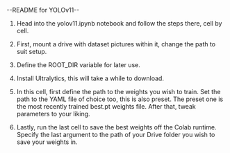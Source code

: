 --README for YOLOv11--

1. Head into the yolov11.ipynb notebook and follow the steps there, cell by cell.

2. First, mount a drive with dataset pictures within it, change the path to suit setup. 

3. Define the ROOT_DIR variable for later use.

4. Install Ultralytics, this will take a while to download.

5. In this cell, first define the path to the weights you wish to train. Set the path to the YAML file of choice too, this is also preset. The preset one is the most recently trained best.pt weights file. After that, tweak parameters to your liking.

6. Lastly, run the last cell to save the best weights off the Colab runtime. Specify the last argument to the path of your Drive folder you wish to save your weights in.